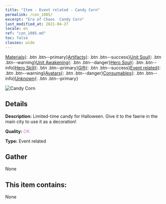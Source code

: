 ```yaml
---
title: "Item - Event related - Candy Corn"
permalink: /con_1085/
excerpt: "Era of Chaos  Candy Corn"
last_modified_at: 2021-04-27
locale: en
ref: "con_1085.md"
toc: false
classes: wide
---
```

 [Materials](/Items/){: .btn .btn--primary}[Artifacts](/Items/Artifacts/){: .btn .btn--success}[Unit Soul](/Items/UnitSoul/){: .btn .btn--warning}[Unit Awakening](/Items/UnitAwakening/){: .btn .btn--danger}[Hero Soul](/Items/HeroSoul/){: .btn .btn--info}[Hero Skill](/Items/HeroSkill/){: .btn .btn--primary}[Gift](/Items/Gift/){: .btn .btn--success}[Event related](/Items/Events/){: .btn .btn--warning}[Avatars](/Items/Avatars/){: .btn .btn--danger}[Consumables](/Items/Consumables/){: .btn .btn--info}[Unknown](/Items/Unknown/){: .btn .btn--primary}

 ![Candy Corn](/images/t/i_690011.png)

## Details
 **Description:** Limited-time candy for Halloween. Give it to the faerie in the main city to use it as a decoration!

 **Quality:** <span style="color: #DA70D6">OK</span>

 **Type:** Event related

## Gather

  None

## This item contains:

  None

